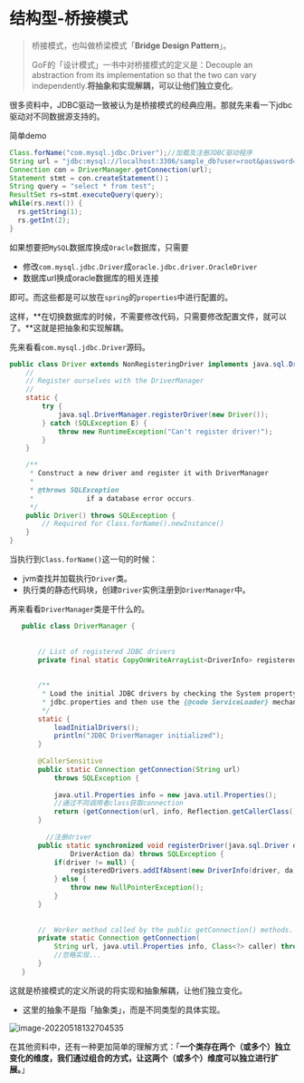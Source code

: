 # 结构型-桥接模式

> 桥接模式，也叫做桥梁模式「**Bridge Design Pattern**」。
>
> GoF的「设计模式」一书中对桥接模式的定义是：Decouple an abstraction from its implementation so that the two can vary independently.**将抽象和实现解耦，可以让他们独立变化**。

很多资料中，JDBC驱动一致被认为是桥接模式的经典应用。那就先来看一下jdbc驱动对不同数据源支持的。

简单demo

```java
Class.forName("com.mysql.jdbc.Driver");//加载及注册JDBC驱动程序
String url = "jdbc:mysql://localhost:3306/sample_db?user=root&password=your_password";
Connection con = DriverManager.getConnection(url);
Statement stmt = con.createStatement()；
String query = "select * from test";
ResultSet rs=stmt.executeQuery(query);
while(rs.next()) {
  rs.getString(1);
  rs.getInt(2);
}
```

如果想要把`MySQL`数据库换成`Oracle`数据库，只需要

- 修改`com.mysql.jdbc.Driver`成`oracle.jdbc.driver.OracleDriver`
- 数据库url换成oracle数据库的相关连接

即可。而这些都是可以放在`spring`的`properties`中进行配置的。

这样，**在切换数据库的时候，不需要修改代码，只需要修改配置文件，就可以了。**这就是把抽象和实现解耦。

先来看看`com.mysql.jdbc.Driver`源码。

```java
public class Driver extends NonRegisteringDriver implements java.sql.Driver {
    //
    // Register ourselves with the DriverManager
    //
    static {
        try {
            java.sql.DriverManager.registerDriver(new Driver());
        } catch (SQLException E) {
            throw new RuntimeException("Can't register driver!");
        }
    }

    /**
     * Construct a new driver and register it with DriverManager
     * 
     * @throws SQLException
     *             if a database error occurs.
     */
    public Driver() throws SQLException {
        // Required for Class.forName().newInstance()
    }
}
```

当执行到`Class.forName()`这一句的时候：

- jvm查找并加载执行`Driver`类。
- 执行类的静态代码块，创建`Driver`实例注册到`DriverManager`中。

再来看看`DriverManager`类是干什么的。

```java
   public class DriverManager {
   
   
       // List of registered JDBC drivers
       private final static CopyOnWriteArrayList<DriverInfo> registeredDrivers = new CopyOnWriteArrayList<>();
       
  
       /**
        * Load the initial JDBC drivers by checking the System property
        * jdbc.properties and then use the {@code ServiceLoader} mechanism
        */
       static {
           loadInitialDrivers();
           println("JDBC DriverManager initialized");
       }
 
       @CallerSensitive
       public static Connection getConnection(String url)
           throws SQLException {
   
           java.util.Properties info = new java.util.Properties();
           //通过不同调用者class获取connection
           return (getConnection(url, info, Reflection.getCallerClass()));
       }
   
   		 //注册driver
       public static synchronized void registerDriver(java.sql.Driver driver,
               DriverAction da) throws SQLException {
           if(driver != null) {
               registeredDrivers.addIfAbsent(new DriverInfo(driver, da));
           } else {
               throw new NullPointerException();
           }
       }
   
   
       //  Worker method called by the public getConnection() methods.
       private static Connection getConnection(
           String url, java.util.Properties info, Class<?> caller) throws SQLException {
           //忽略实现...
       }
   }
```

这就是桥接模式的定义所说的将实现和抽象解耦，让他们独立变化。

- 这里的抽象不是指「抽象类」，而是不同类型的具体实现。

![image-20220518132704535](https://gitee.com/wangigor/typora-images/raw/master/image-20220518132704535.jpeg)

在其他资料中，还有一种更加简单的理解方式：「**一个类存在两个（或多个）独立变化的维度，我们通过组合的方式，让这两个（或多个）维度可以独立进行扩展。**」

